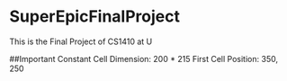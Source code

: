 # SuperEpicFinalProject

This is the Final Project of CS1410 at U

##Important Constant
Cell Dimension: 200 * 215
First Cell Position: 350, 250

